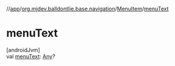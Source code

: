 //[app](../../../index.md)/[org.mjdev.balldontlie.base.navigation](../index.md)/[MenuItem](index.md)/[menuText](menu-text.md)

# menuText

[androidJvm]\
val [menuText](menu-text.md): [Any](https://kotlinlang.org/api/latest/jvm/stdlib/kotlin/-any/index.html)?
